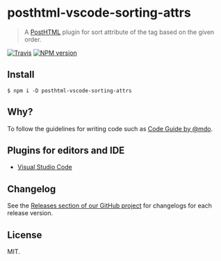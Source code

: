 # posthtml-vscode-sorting-attrs

> A [PostHTML](https://github.com/posthtml/posthtml) plugin for sort attribute of the tag based on the given order.

[![Travis](https://img.shields.io/travis/rbalet/posthtml-vscode-sorting-attrs.svg?style=flat-square)](https://travis-ci.org/rbalet/posthtml-vscode-sorting-attrs)
[![NPM version](https://img.shields.io/npm/v/posthtml-vscode-sorting-attrs.svg?style=flat-square)](https://www.npmjs.com/package/posthtml-vscode-sorting-attrs)

## Install

```shell
$ npm i -D posthtml-vscode-sorting-attrs
```

## Why?

To follow the guidelines for writing code such as [Code Guide by @mdo](http://codeguide.co/).

## Plugins for editors and IDE

- [Visual Studio Code](https://github.com/rbalet/vscode-sorting-attrs)

## Changelog

See the [Releases section of our GitHub project](https://github.com/rbalet/posthtml-vscode-sorting-attrs/releases) for changelogs for each release version.

## License

MIT.
